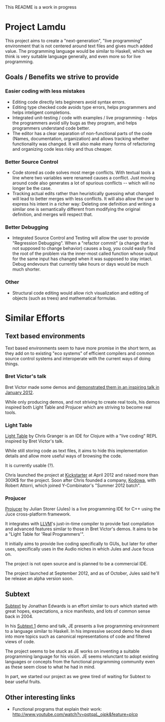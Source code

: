 This README is a work in progress

# Project Lamdu

This project aims to create a "next-generation", "live programming" environment that is not centered around text files and gives much added value. The programming language would be similar to Haskell, which we think is very suitable language generally, and even more so for live programming.

## Goals / Benefits we strive to provide

### Easier coding with less mistakes

* Editing code directly lets beginners avoid syntax errors.
* Editing type checked code avoids type errors, helps programmers and helps inteligent completions.
* Integrated unit-testing / code with examples / live programming - helps the programmers avoid silly bugs as they program, and helps programmers understand code better.
* The editor has a clear separation of non-functional parts of the code (Names, documentation, organization) and allows tracking whether functionality was changed. It will also make many forms of refactoring and organizing code less risky and thus cheaper.

### Better Source Control

* Code stored as code solves most merge conflicts. With textual tools a line where two variables were renamed causes a conflict. Just moving around code also generates a lot of spurious conflicts -- which will no longer be the case.
* Tracking actual edits rather than heuristically guessing what changed will lead to better merges with less conflicts. It will also allow the user to express his intent in a richer way: Deleting one definition and writing a similar one is semantically different from modifying the original definition, and merges will respect that.

### Better Debugging

* Integrated Source Control and Testing will allow the user to provide "Regression Debugging".
  When a "refactor commit" (a change that is not supposed to change behavior) causes a bug,
  you could easily find the root of the problem via the inner-most called function whose output for the same input has changed when it was supposed to stay intact.
  Debug endevours that currently take hours or days would be much much shorter.

### Other

* Structural code editing would allow rich visualization and editing of objects (such as trees) and mathematical formulas.

# Similar Efforts

## Text based environments

Text based environments seem to have more promise in the short term, as they add on to existing "eco systems" of efficient compilers and common source control systems and interoperate with the current ways of doing things.

### Bret Victor's talk

Bret Victor made some demos and [demonstrated them in an inspiring talk in January 2012](http://vimeo.com/36579366).

While only producing demos, and not striving to create real tools, his demos inspired both Light Table and Projucer which are striving to become real tools.

### Light Table

[Light Table](http://www.kickstarter.com/projects/ibdknox/light-table) by Chris Granger is an IDE for Clojure with a "live coding" REPL inspired by Bret Victor's talk.

While still storing code as text files, it aims to hide this implementation details and allow more useful ways of browsing the code.

It is currently usable (?).

Chris launched the project at [Kickstarter](http://www.kickstarter.com/) at April 2012 and raised more than 300K$ for the project.
Soon after Chris founded a company, [Kodowa](http://www.kodowa.com/), with Robert Attorri, which joined Y-Combinator's "Summer 2012 batch".

### Projucer

[Projucer](http://www.rawmaterialsoftware.com/viewtopic.php?f=12&t=9793) by Julian Storer (Jules) is a live programming IDE for C++ using the Juce cross-platform framework.

It integrates with [LLVM](http://llvm.org/)'s just-in-time compiler to provide fast compilation and advanced features similar to those in Bret Victor's demos. It aims to be a "Light Table for 'Real Programmers'".

It initially aims to provide live coding specifically to GUIs, but later for other uses, specifically uses in the Audio niches in which Jules and Juce focus on.

The project is not open source and is planned to be a commercial IDE.

The project launched at September 2012, and as of October, Jules said he'll be release an alpha version soon.

## Subtext

[Subtext](http://subtextual.org/) by Jonathan Edwards is an effort similar to ours which started with great hopes, expectations, a nice manifesto, and lots of common sense back in 2004.

In his [Subtext 1](http://subtextual.org/demo1.html) demo and talk, JE presents a live programming environment to a language similar to Haskell. In his impressive second demo he dives into more topics such as canonical representations of code and filtered views of code.

The project seems to be stuck as JE works on inventing a suitable programming language for his vision.
JE seems relunctant to adopt existing languages or concepts from the functional programming community even as these seem close to what he had in mind.

In part, we started our project as we grew tired of waiting for Subtext to bear useful fruits.

## Other interesting links

* Functional programs that explain their work: http://www.youtube.com/watch?v=pqtqaL_ojpk&feature=plcp
